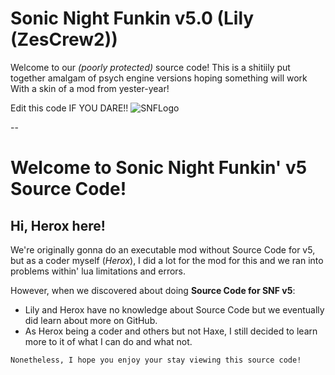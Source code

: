 # Sonic Night Funkin v5.0 (Lily (ZesCrew2))

Welcome to our *(poorly protected)* source code! This is a shitiily put together amalgam of psych engine versions hoping something will work
With a skin of a mod from yester-year!

Edit this code IF YOU DARE!!
![SNFLogo](https://cdn.discordapp.com/attachments/1366820283037651128/1383434072424185926/snf-logo-spin-yay.gif?ex=684ec6e1&is=684d7561&hm=d98d471adbe836070ad559a2951c5288af6a55d74a8106dece1fa19adf0319ec&)

--

# Welcome to Sonic Night Funkin' v5 Source Code!

## Hi, Herox here!
We're originally gonna do an executable mod without Source Code for v5, but as a coder myself (*Herox*), I did a lot for the mod for this and we ran into problems within' lua limitations and errors. 

However, when we discovered about doing **Source Code for SNF v5**:
* Lily and Herox have no knowledge about Source Code but we eventually did learn about more on GitHub.
* As Herox being a coder and others but not Haxe, I still decided to learn more to it of what I can do and what not.

`Nonetheless, I hope you enjoy your stay viewing this source code!`
